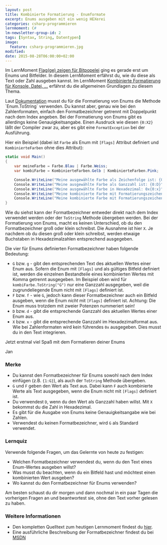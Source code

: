 ```yaml
---
layout: post
title: Kombinierte Formatierung - Enumformate
excerpt: Enums ausgeben mit ein wenig HEXerei
categories: csharp-programmieren
lernmoment: C#
lm-newsletter-group-id: 2
tags: [Syntax, String, Datentypen]
image:
  feature: csharp-programmieren.jpg
modified:
date: 2015-08-28T06:00:00+02:00
---
```


Im LernMoment [Flag(ge) zeigen für Bitpopelei](/csharp-programmieren/flagge-zeigen-fuer-bitpopelei/) ging es gerade erst um Enums und Bitfelder. In diesem LernMoment erfährst du, wie du diese als Text oder Zahl ausgeben kannst. Im LernMoment [Kombinierte Formatierung für Konsole, Datei, ...](/csharp-programmieren/kombinierte-formatierung-fuer-konsole-datei/) erfährst du die allgemeinen Grundlagen zu diesem Thema.

Laut [Dokumentation](https://msdn.microsoft.com/de-de/library/c3s1ez6e(v=vs.110).aspx) musst du für die Formatierung von Enums die Methode `Enum.ToString` verwenden. Du kannst aber, genau wie bei den Zahlenformaten, einfach den Formatbezeichner getrennt mit Doppelpunkt nach dem Index angeben. Bei der Formatierung von Enums gibt es allerdings keine Genauigkeitsangabe. Einen Ausdruck wie diesen `{0:X2}` läßt der Compiler zwar zu, aber es gibt eine `FormatException` bei der Ausführung.

Hier ein Beispiel (dabei ist `Farbe` als Enum mit `[Flags]` Attribut definiert und `KombinierteFarben` ohne dies Attribut):

```cs
static void Main()
{
	var meineFarbe = Farbe.Blau | Farbe.Weiss;
	var kombiFarbe = KombinierteFarben.Gelb | KombinierteFarben.Pink;

	Console.WriteLine("Meine ausgewählte Farbe als Zeichenfolge ist: {0:G}", meineFarbe);
	Console.WriteLine("Meine ausgewählte Farbe als Ganzzahl ist: {0:D}", meineFarbe);
	Console.WriteLine("Meine ausgewählte Farbe in Hexadezimal: 0x{0:x}", meineFarbe);
	Console.WriteLine("Meine kombinierte Farbe mit Formatierungszeichen 'G' ist: {0}", kombiFarbe.ToString("G"));
	Console.WriteLine("Meine kombinierte Farbe mit Formatierungszeichen 'F' ist: {0}", kombiFarbe.ToString("F"));
}
```

Wie du siehst kann der Formatbezeichner entweder direkt nach dem Index verwendet werden oder der `ToString` Methode übergeben werden. Bei der Formatierung von Enums, macht es keinen Unterschied, ob du den Formatbezeichner groß oder klein schreibst. Die Ausnahme ist hier `X`. Je nachdem ob du diesen groß oder klein schreibst, werden etwaige Buchstaben in Hexadezimalzahlen entsprechend ausgegeben.

Die vier für Enums definierten Formatbezeichner haben folgende Bedeutung:

-	`G` bzw. `g` - gibt den entsprechenden Text des aktuellen Wertes einer Enum aus. Sofern die Enum mit `[Flags]` und als gültiges Bitfeld definiert ist, werden die einzelnen Bestandteile eines kombinierten Wertes mit Komma getrennt ausgegeben. Im Beispiel oben wird für `kombiFarbe.ToString("G")` nur eine Ganzzahl ausgegeben, weil die zugrundeliegende Enum nicht mit `[Flags]` definiert ist.
-	`F` bzw. `f` - wie `G`, jedoch kann dieser Formatbezeichner auch ein Bitfeld ausgeben, wenn die Enum *nicht* mit `[Flags]` definiert ist. Achtung: Die Enum muss trotzdem mit zweier Potenzen nummeriert sein!
-	`D` bzw. `d` - gibt die entsprechende Ganzzahl des aktuellen Wertes einer Enum aus.
-	`X` bzw. `x` - gibt die entsprechende Ganzzahl im Hexadezimalformat aus. Wie bei Zahlenformaten wird kein führendes `0x` ausgegeben. Dies musst du in den Text integrieren.

Jetzt erstmal viel Spaß mit dem Formatieren deiner Enums

Jan


### Merke

-	Du kannst den Formatbezeichner für Enums sowohl nach dem Index einfügen (z.B. `{1:G}`), als auch der `ToString` Methode übergeben.
-	`G` und `F` geben den Wert als Text aus. Dabei kann `F` auch kombinierte Werte als Text ausgegeben, wenn die Enum nicht mit `[Flags]` definiert ist.
-	Du verwendest `D`, wenn du den Wert als Ganzzahl haben willst. Mit `X` bekommst du die Zahl in Hexadezimal.
-	Es gibt für die Ausgabe von Enums keine Genauigkeitsangabe wie bei Zahlen.
-	Verwendest du keinen Formatbezeichner, wird `G` als Standard verwendet.

### Lernquiz 

Verwende folgende Fragen, um das Gelernte von heute zu festigen:

-	Welchen Formatbezeichner verwendest du, wenn du den Text eines Enum-Wertes ausgeben willst?
-	Was musst du beachten, wenn du ein Bitfeld hast und möchtest einen kombinierten Wert ausgeben?
-	Wo kannst du den Formatbezeichner für Enums verwenden?

Am besten schaust du dir morgen und dann nochmal in ein paar Tagen die vorherigen Fragen an und beantwortest sie, ohne den Text vorher gelesen zu haben.

### Weitere Informationen

-	Den kompletten Quelltext zum heutigen Lernmoment findest du [hier](https://github.com/LernMoment/csharp/tree/master/KombinierteFormatierung).
-	Eine ausführliche Beschreibung der Formatbezeichner findest du bei [MSDN](https://msdn.microsoft.com/de-de/library/c3s1ez6e(v=vs.110).aspx)

